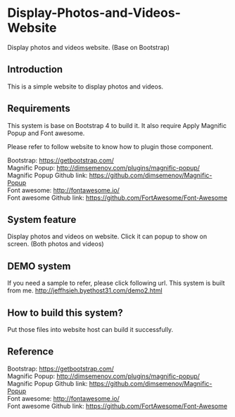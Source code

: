 # Display-Photos-and-Videos-Website
Display photos and videos website. (Base on Bootstrap)

## Introduction

This is a simple website to display photos and videos.

## Requirements

This system is base on Bootstrap 4 to build it.
It also require Apply Magnific Popup and Font awesome.

Please refer to follow website to know how to plugin those component. 

Bootstrap: https://getbootstrap.com/      
Magnific Popup: http://dimsemenov.com/plugins/magnific-popup/     
Magnific Popup Github link: https://github.com/dimsemenov/Magnific-Popup      
Font awesome: http://fontawesome.io/    
Font awesome Github link: https://github.com/FortAwesome/Font-Awesome   

## System feature
Display photos and videos on website.
Click it can popup to show on screen. (Both photos and videos)

## DEMO system

If you need a sample to refer, please click following url. This system is built from me.
http://jeffhsieh.byethost31.com/demo2.html

## How to build this system?

Put those files into website host can build it successfully.

## Reference

Bootstrap: https://getbootstrap.com/      
Magnific Popup: http://dimsemenov.com/plugins/magnific-popup/     
Magnific Popup Github link: https://github.com/dimsemenov/Magnific-Popup      
Font awesome: http://fontawesome.io/    
Font awesome Github link: https://github.com/FortAwesome/Font-Awesome   
